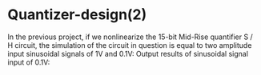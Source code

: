 # Quantizer-design(2)
In the previous project, if we nonlinearize the 15-bit Mid-Rise quantifier S / H circuit, the simulation of the circuit in question is equal to two amplitude input sinusoidal signals of 1V and 0.1V:
Output results of sinusoidal signal input of 0.1V:
